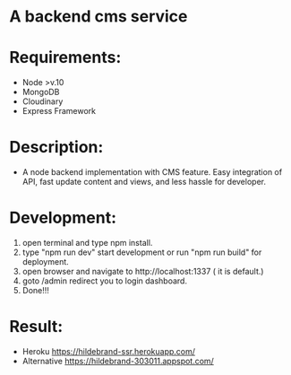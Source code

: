 # A backend cms service

# Requirements:
* Node >v.10
* MongoDB
* Cloudinary
* Express Framework

# Description:
* A node backend implementation with CMS feature. Easy integration of API, fast update content and views, and less hassle for developer.

# Development:
1. open terminal and type npm install.
2. type "npm run dev" start development or run "npm run build" for deployment.
3. open browser and navigate to http://localhost:1337 ( it is default.)
4. goto /admin redirect you to login dashboard.
5. Done!!!

# Result:
* Heroku
https://hildebrand-ssr.herokuapp.com/
* Alternative
https://hildebrand-303011.appspot.com/
